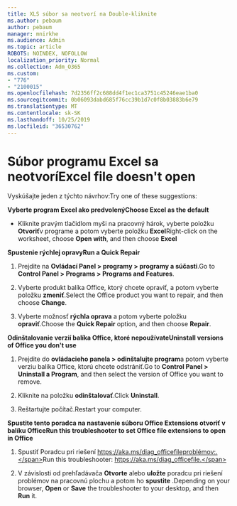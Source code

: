 ```yaml
---
title: XLS súbor sa neotvorí na Double-kliknite
ms.author: pebaum
author: pebaum
manager: mnirkhe
ms.audience: Admin
ms.topic: article
ROBOTS: NOINDEX, NOFOLLOW
localization_priority: Normal
ms.collection: Adm_O365
ms.custom:
- "776"
- "2100015"
ms.openlocfilehash: 7d2356ff2c688dd4f1ec1ca3751c45246eae1ba0
ms.sourcegitcommit: 0b06093dabd685f76cc39b1d7c0f8b03883b6e79
ms.translationtype: MT
ms.contentlocale: sk-SK
ms.lasthandoff: 10/25/2019
ms.locfileid: "36530762"
---
```

# <a name="excel-file-doesnt-open"></a><span data-ttu-id="a6b10-102">Súbor programu Excel sa neotvorí</span><span class="sxs-lookup"><span data-stu-id="a6b10-102">Excel file doesn't open</span></span>

<span data-ttu-id="a6b10-103">Vyskúšajte jeden z týchto návrhov:</span><span class="sxs-lookup"><span data-stu-id="a6b10-103">Try one of these suggestions:</span></span>

<span data-ttu-id="a6b10-104">**Vyberte program Excel ako predvolený**</span><span class="sxs-lookup"><span data-stu-id="a6b10-104">**Choose Excel as the default**</span></span>

* <span data-ttu-id="a6b10-105">Kliknite pravým tlačidlom myši na pracovný hárok, vyberte položku **Otvoriť**v programe a potom vyberte položku **Excel**</span><span class="sxs-lookup"><span data-stu-id="a6b10-105">Right-click on the worksheet, choose **Open with**, and then choose **Excel**</span></span>

<span data-ttu-id="a6b10-106">**Spustenie rýchlej opravy**</span><span class="sxs-lookup"><span data-stu-id="a6b10-106">**Run a Quick Repair**</span></span>

1. <span data-ttu-id="a6b10-107">Prejdite na **Ovládací Panel > programy > programy a súčasti**.</span><span class="sxs-lookup"><span data-stu-id="a6b10-107">Go to **Control Panel > Programs > Programs and Features**.</span></span>

2. <span data-ttu-id="a6b10-108">Vyberte produkt balíka Office, ktorý chcete opraviť, a potom vyberte položku **zmeniť**.</span><span class="sxs-lookup"><span data-stu-id="a6b10-108">Select the Office product you want to repair, and then choose **Change**.</span></span>

3. <span data-ttu-id="a6b10-109">Vyberte možnosť **rýchla oprava** a potom vyberte položku **opraviť**.</span><span class="sxs-lookup"><span data-stu-id="a6b10-109">Choose the **Quick Repair** option, and then choose **Repair**.</span></span>

<span data-ttu-id="a6b10-110">**Odinštalovanie verzií balíka Office, ktoré nepoužívate**</span><span class="sxs-lookup"><span data-stu-id="a6b10-110">**Uninstall versions of Office you don't use**</span></span>

1. <span data-ttu-id="a6b10-111">Prejdite do **ovládacieho panela > odinštalujte program**a potom vyberte verziu balíka Office, ktorú chcete odstrániť.</span><span class="sxs-lookup"><span data-stu-id="a6b10-111">Go to **Control Panel > Uninstall a Program**, and then select the version of Office you want to remove.</span></span>

2. <span data-ttu-id="a6b10-112">Kliknite na položku **odinštalovať**.</span><span class="sxs-lookup"><span data-stu-id="a6b10-112">Click **Uninstall**.</span></span>

3. <span data-ttu-id="a6b10-113">Reštartujte počítač.</span><span class="sxs-lookup"><span data-stu-id="a6b10-113">Restart your computer.</span></span>

<span data-ttu-id="a6b10-114">**Spustite tento poradca na nastavenie súboru Office Extensions otvoriť v balíku Office**</span><span class="sxs-lookup"><span data-stu-id="a6b10-114">**Run this troubleshooter to set Office file extensions to open in Office**</span></span>

1. <span data-ttu-id="a6b10-115">Spustiť Poradcu pri riešení https://aka.ms/diag_officefileproblémov:.</span><span class="sxs-lookup"><span data-stu-id="a6b10-115">Run this troubleshooter: https://aka.ms/diag_officefile.</span></span>

2. <span data-ttu-id="a6b10-116">V závislosti od prehľadávača **Otvorte** alebo **uložte** poradcu pri riešení problémov na pracovnú plochu a potom ho **spustite** .</span><span class="sxs-lookup"><span data-stu-id="a6b10-116">Depending on your browser, **Open** or **Save** the troubleshooter to your desktop, and then **Run** it.</span></span>
